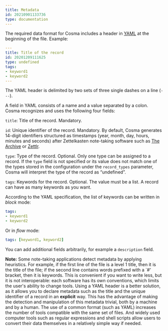 ```yaml
---
title: Metadata
id: 20210901133736
type: documentation
---
```


The required data format for Cosma includes a header in [YAML](http://yaml.org) at the beginning of the file. Example:

```yaml
---
title: Title of the record
id: 20201209111625
type: undefined
tags:
- keyword1
- keyword2
---
```

The YAML header is delimited by two sets of three single dashes on a line (`---`).

A field in YAML consists of a name and a value separated by a colon. Cosma recognizes and uses the following four fields:

`title`: Title of the record. Mandatory.

`id`: Unique identifier of the record. Mandatory. By default, Cosma generates 14-digit identifiers structured as timestamps (year, month, day, hours, minutes and seconds) after Zettelkasten note-taking software such as [The Archive](https://zettelkasten.de/the-archive/) or [Zettlr](https://www.zettlr.com).

`type`: Type of the record. Optional. Only one type can be assigned to a record. If the `type` field is not specified or its value does not match one of the types stored in the configuration under the `record_types` parameter, Cosma will interpret the type of the record as “undefined”.

`tags`: Keywords for the record. Optional. The value must be a list. A record can have as many keywords as you want.

According to the YAML specification, the list of keywords can be written in *block* mode:

```yaml
tags:
- keyword1
- keyword2
```

Or in *flow* mode:

```yaml
tags: [keyword1, keyword2]
```

You can add additional fields arbitrarily, for example a `description` field.

**Note:** Some note-taking applications detect metadata by applying heuristics. For example, if the first line of the file is a level 1 title, then it is the title of the file; if the second line contains words prefixed with a `#' bracket, then it is keywords. This is convenient if you want to write less, but it is not interoperable: each software has its own conventions, which limits the user's ability to change tools. Using a YAML header is a better solution, as it allows you to declare metadata such as the title and the unique identifier of a record in an **explicit** way. This has the advantage of making the detection and manipulation of this metadata trivial, both by a machine and by a human. The use of a common format (such as YAML) increases the number of tools compatible with the same set of files. And widely used computer tools such as regular expressions and shell scripts allow users to convert their data themselves in a relatively simple way if needed.
